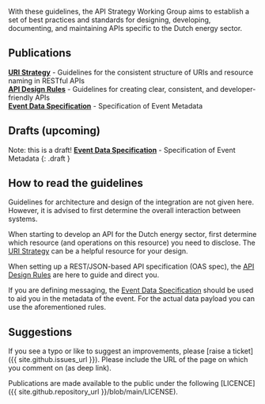With these guidelines, the API Strategy Working Group aims to establish a set of best practices and standards for designing, developing, documenting, and maintaining APIs specific to the Dutch energy sector.

## Publications

**[URI Strategy](uri-conventions/)** - Guidelines for the consistent structure of URIs and resource naming in RESTful APIs  
**[API Design Rules](api-design-rules/)** - Guidelines for creating clear, consistent, and developer-friendly APIs  
**[Event Data Specification](event-data-specs/)** - Specification of Event Metadata  

## Drafts (upcoming)
<span class="draftPopup">Note: this is a draft!</span>
**[Event Data Specification](drafts/event-data-specs/)** - Specification of Event Metadata
{: .draft }

## How to read the guidelines

Guidelines for architecture and design of the integration are not given here. However, it is advised to first determine the overall interaction between systems.

When starting to develop an API for the Dutch energy sector, first determine which resource (and operations on this resource) you need to disclose. The [URI Strategy](uri-conventions/) can be a helpful resource for your design.

When setting up a REST/JSON-based API specification (OAS spec), the [API Design Rules](api-design-rules/) are here to guide and direct you.

If you are defining messaging, the [Event Data Specification](event-data-specs/) should be used to aid you in the metadata of the event. For the actual data payload you can use the aforementioned rules.

## Suggestions

If you see a typo or like to suggest an improvements, please [raise a ticket]({{ site.github.issues_url }}). Please include the URL of the page on which you comment on (as deep link).

Publications are made available to the public under the following [LICENCE]({{ site.github.repository_url }}/blob/main/LICENSE).

